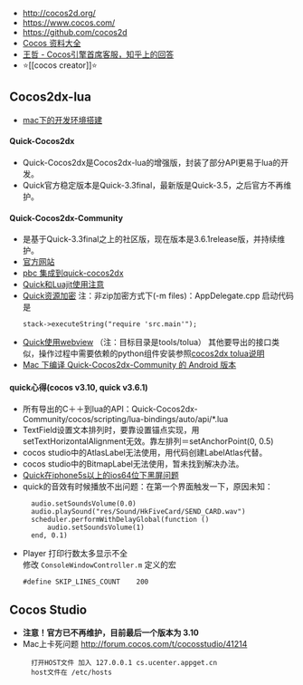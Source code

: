 - http://cocos2d.org/
- https://www.cocos.com/
- https://github.com/cocos2d
- [Cocos 资料大全](https://github.com/fusijie/Cocos-Resource)
- [王哲 - Cocos引擎首席客服，知乎上的回答](https://www.zhihu.com/people/walzer/answers)
- :star:[[cocos creator]]:star:



## Cocos2dx-lua
- [mac下的开发环境搭建](http://sunhantao.github.io/2016/02/13/Mac%E4%B8%8B%E7%BC%96%E7%A0%81%E8%B0%83%E8%AF%95Cocos2dx-lua%E7%9A%84%E5%B7%A5%E5%85%B7/)

#### Quick-Cocos2dx
- Quick-Cocos2dx是Cocos2dx-lua的增强版，封装了部分API更易于lua的开发。  
- Quick官方稳定版本是Quick-3.3final，最新版是Quick-3.5，之后官方不再维护。

#### Quick-Cocos2dx-Community
- 是基于Quick-3.3final之上的社区版，现在版本是3.6.1release版，并持续维护。
- [官方网站](http://www.cocos2d-lua.org/)
- [pbc 集成到quick-cocos2dx](http://www.cnblogs.com/suncoolcat/p/3297313.html)
- [Quick和Luajit使用注意](http://tairan.com/archives/10561/)
- [Quick资源加密](http://tairan.com/archives/10157/) 注：非zip加密方式下(-m files)：AppDelegate.cpp 启动代码是
  ```
  stack->executeString("require 'src.main'"); 
  ```
- [Quick使用webview](http://my.oschina.net/u/1582495/blog/465695) （注：目标目录是tools/tolua） 其他要导出的接口类似，操作过程中需要依赖的python组件安装参照[cocos2dx tolua说明](https://github.com/cocos2d/cocos2d-x/tree/c9306a053f051325a03b5297be7be6d645584780/tools/tolua)
- [Mac 下编译 Quick-Cocos2dx-Community 的 Android 版本](http://tairan.com/archives/10567/)

#### quick心得(cocos v3.10, quick v3.6.1)
- 所有导出的C＋＋到lua的API：Quick-Cocos2dx-Community/cocos/scripting/lua-bindings/auto/api/*.lua
- TextField设置文本排列时，要靠设置锚点实现，用setTextHorizontalAlignment无效。靠左排列＝setAnchorPoint(0, 0.5)
- cocos studio中的AtlasLabel无法使用，用代码创建LabelAtlas代替。
- cocos studio中的BitmapLabel无法使用，暂未找到解决办法。
- [Quick在iphone5s以上的ios64位下黑屏问题](http://www.cnblogs.com/yans/p/yans.html)
- quick的音效有时候播放不出问题：在第一个界面触发一下，原因未知：
  ```
    audio.setSoundsVolume(0.0)
    audio.playSound("res/Sound/HkFiveCard/SEND_CARD.wav")
    scheduler.performWithDelayGlobal(function ()
        audio.setSoundsVolume(1)
    end, 0.1)
  ```
- Player 打印行数太多显示不全  
  修改 `ConsoleWindowController.m` 定义的宏  
  ```
  #define SKIP_LINES_COUNT    200
  ```



## Cocos Studio
- **注意！官方已不再维护，目前最后一个版本为 3.10**
- Mac上卡死问题 http://forum.cocos.com/t/cocosstudio/41214  
  ```
    打开HOST文件 加入 127.0.0.1 cs.ucenter.appget.cn  
    host文件在 /etc/hosts  
  ```
